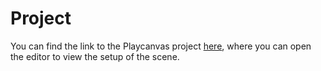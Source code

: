 # Project

You can find the link to the Playcanvas project [here](https://playcanvas.com/project/755661/overview/hello-world), where you can open the editor to view the setup of the scene.
